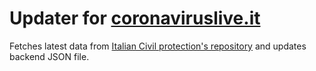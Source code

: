 # Updater for [coronaviruslive.it](https://coronaviruslive.it)
Fetches latest data from [Italian Civil protection's repository](https://github.com/pcm-dpc/COVID-19) and updates backend JSON file.
